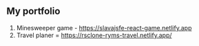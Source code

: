 ## My portfolio
1. Minesweeper game - https://slavajsfe-react-game.netlify.app
2. Travel planer = https://rsclone-ryms-travel.netlify.app/

<!--
**SlavaJSFE/slavajsfe** is a ✨ _special_ ✨ repository because its `README.md` (this file) appears on your GitHub profile.

Here are some ideas to get you started:

- 🔭 I’m currently working on ...
- 🌱 I’m currently learning ...
- 👯 I’m looking to collaborate on ...
- 🤔 I’m looking for help with ...
- 💬 Ask me about ...
- 📫 How to reach me: ...
- 😄 Pronouns: ...
- ⚡ Fun fact: ...
-->
